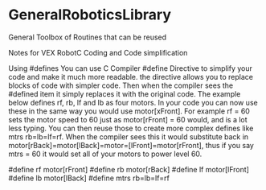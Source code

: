 # GeneralRoboticsLibrary
General Toolbox of Routines that can be reused


Notes for VEX RobotC Coding and Code simplification

Using #defines
You can use C Compiler #define Directive to simplify your code and make it much more readable.
the directive allows you to replace blocks of code with simpler code.  Then when the compiler sees the #defined item it simply replaces it with the original code.  The example below defines rf, rb, lf and lb as four motors.  In your code you can now use these in the same way you would use motor[xFront].  For example rf = 60 sets the motor speed to 60 just as motor[rFront] = 60 would, and is a lot less typing.
You can then reuse those to create more complex defines like mtrs rb=lb=lf=rf.  When the compiler sees this it would substitute back in motor[rBack]=motor[lBack]=motor=[lFront]=motor[rFront], thus if you say mtrs = 60 it would set all of your motors to power level 60.

  #define rf motor[rFront]
  #define rb motor[rBack]
  #define lf motor[lFront]
  #define lb motor[lBack]
  #define mtrs rb=lb=lf=rf
